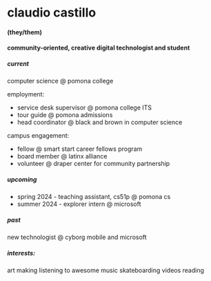 # claudio castillo
#### (they/them)

#### community-oriented, creative digital technologist and student


##### **current**
computer science @ pomona college

employment:
- service desk supervisor @ pomona college ITS
- tour guide @ pomona admissions
- head coordinator @ black and brown in computer science

campus engagement:
- fellow @ smart start career fellows program
- board member @ latinx alliance
- volunteer @ draper center for community partnership

##### **upcoming**
- spring 2024 - teaching assistant, cs51p @ pomona cs 
- summer 2024 - explorer intern @ microsoft


##### **past**
new technologist @ cyborg mobile and microsoft


##### interests:
art making
listening to awesome music
skateboarding videos
reading 
